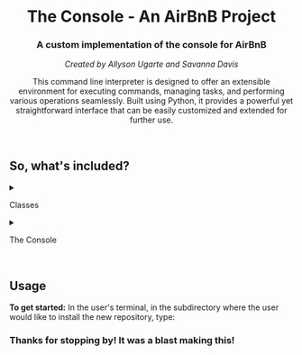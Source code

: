 <body>
    <h1 align="center">The Console - An AirBnB Project</h1>
    <h3 align="center">A custom implementation of the console for AirBnB</h3>
    <p align="center"><em>Created by Allyson Ugarte and Savanna Davis</em></p>
    <p align="center">This command line interpreter is designed to offer an extensible environment for executing commands, managing tasks, and performing various operations seamlessly. Built using Python, it provides a powerful yet straightforward interface that can be easily customized and extended for further use.</p>
    <br>
    <h2>So, what's included?</h2>
    <details><summary><p>Classes</p></summary>
        <details><summary><em>BaseModel</em></summary>
            <ul>
            <br>
            <li><b>def __init__(self, *args, **kwargs):</b>    <em>Instantaion method.</em></li>
            <li><b>def __str__(self):</b>    <em>Object as string representation method.</em></li>
            <li><b>def save(self):</b>    <em>Saves an instance with the current date and time.</em></li>
            <li><b>def to_dict(self):</b>    <em>Returns a dictionary of all created instances.</em></li>
            </ul>
        </details>
        <details><summary><em>User</em></summary>
            <br>
            Contains a user's email, password, first name and last name. 
        </details>
        <details><summary><em>City</em></summary>
            <br>
            Contains a state id and name.
        </details>
        <details><summary><em>State</em></summary>
            <br>
            Contains a name.
        </details>
        <details><summary><em>Place</em></summary>
            <br>
            Contains a city id, user id, latitude, longitude, max guests, number of rooms and bathrooms.
        </details>
        <details><summary><em>Review</em></summary>
            <br>
            Contains a place id, user id, and text. 
        </details>
    </details>
    <details><summary><p>The Console</p></summary>
        <ul>
        <li><b>def preloop(self):</b>    <em>Method that prints if isatty(is it a terminal?) is false.</em></li>
        <li><b>def postcmd(self, stop, line):</b>    <em>Method that prints if isatty(is it a terminal?) is false.</em></li>
        <li><b>def do_quit(self, command):</b>    <em>Method to exit the HBNB console.</em></li>
        <li><b>def help_quit(self):</b>    <em>Prints the help documentation for quit method.</em></li>
        <li><b>def do_EOF(self, arg):</b>    <em>Handles the EOF (end of file) to exit the program.</em></li>
        <li><b>def help_EOF(self):</b>    <em>Prints the help documentation for EOF (end of file).</em></li>
        <li><b>def emptyline(self):</b>    <em>Overrides the emptyline method of CMD.</em></li>
        <li><b>def do_create(self, args):</b>    <em>Creates an object of any class.</em></li>
        <li><b>def help_create(self):</b>    <em>Prints the help documentation for the create method.</em></li>
        <li><b>def do_show(self, args):</b>    <em>Method to show an individual object.</em></li>
        <li><b>def help_show(self):</b>    <em>Prints the help documentation for the show method.</em></li>
        <li><b>def do_destroy(self, args):</b>    <em>Destroys a specified object.</em></li>
        <li><b>def help_destroy(self):</b>    <em>Prints the help documentation for the destroy method.</em></li>
        <li><b>def do_all(self, args):</b>    <em>Shows all objects, or all objects of a class.</em></li>
        <li><b>def help_all(self):</b>    <em>Prints the help documentation for the all command.</em></li>
        <li><b>def do_update(self, args):</b>    <em>Updates an instance based on the class name and id.</em></li>
        </ul>
    </details>
    <br>
    <h2>Usage</h2>
    <p><b>To get started:</b> In the user's terminal, in the subdirectory where the user would like to install the new repository, type:<p>
    <h3>Thanks for stopping by! It was a blast making this!</h3>
</body>